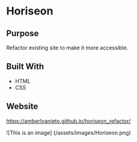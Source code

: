 # Horiseon

## Purpose
Refactor existing site to make it more accessible.

## Built With
* HTML
* CSS

## Website
https://amberlyanieto.github.io/horiseon_refactor/

![This is an image] (/assets/images/Horiseon.png)

